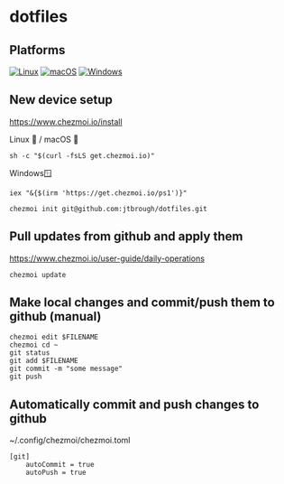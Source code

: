 # dotfiles

## Platforms
[![Linux](https://img.shields.io/badge/Linux-Ready-orange?logo=linux&logoColor=white)](https://www.chezmoi.io/install)
[![macOS](https://img.shields.io/badge/macOS-Ready-green?logo=apple&logoColor=white)](https://www.chezmoi.io/install)
[![Windows](https://img.shields.io/badge/Windows-Soon-blue?logo=windows&logoColor=white)](https://www.chezmoi.io/install)

## New device setup
https://www.chezmoi.io/install

Linux 🐧 / macOS 🍎
```
sh -c "$(curl -fsLS get.chezmoi.io)"
```

Windows🪟
```
iex "&{$(irm 'https://get.chezmoi.io/ps1')}"
```

```
chezmoi init git@github.com:jtbrough/dotfiles.git
```

## Pull updates from github and apply them
https://www.chezmoi.io/user-guide/daily-operations
```
chezmoi update
```

## Make local changes and commit/push them to github (manual)
```
chezmoi edit $FILENAME
chezmoi cd ~
git status
git add $FILENAME
git commit -m "some message"
git push
```

## Automatically commit and push changes to github
~/.config/chezmoi/chezmoi.toml
```
[git]
    autoCommit = true
    autoPush = true
```
